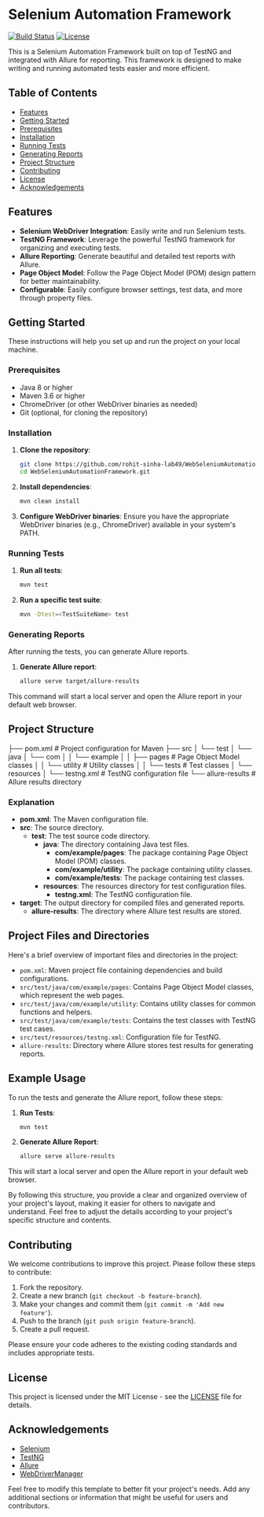 # Selenium Automation Framework

[![Build Status](https://img.shields.io/travis/rohit-sinha-lab49/WebSeleniumAutomationFramework.svg?style=flat-square)](https://travis-ci.org/rohit-sinha-lab49/WebSeleniumAutomationFramework)
[![License](https://img.shields.io/badge/license-MIT-blue.svg)](LICENSE)

This is a Selenium Automation Framework built on top of TestNG and integrated with Allure for reporting. This framework is designed to make writing and running automated tests easier and more efficient.

## Table of Contents

- [Features](#features)
- [Getting Started](#getting-started)
- [Prerequisites](#prerequisites)
- [Installation](#installation)
- [Running Tests](#running-tests)
- [Generating Reports](#generating-reports)
- [Project Structure](#project-structure)
- [Contributing](#contributing)
- [License](#license)
- [Acknowledgements](#acknowledgements)

## Features

- **Selenium WebDriver Integration**: Easily write and run Selenium tests.
- **TestNG Framework**: Leverage the powerful TestNG framework for organizing and executing tests.
- **Allure Reporting**: Generate beautiful and detailed test reports with Allure.
- **Page Object Model**: Follow the Page Object Model (POM) design pattern for better maintainability.
- **Configurable**: Easily configure browser settings, test data, and more through property files.

## Getting Started

These instructions will help you set up and run the project on your local machine.

### Prerequisites

- Java 8 or higher
- Maven 3.6 or higher
- ChromeDriver (or other WebDriver binaries as needed)
- Git (optional, for cloning the repository)

### Installation

1. **Clone the repository**:
    ```sh
    git clone https://github.com/rohit-sinha-lab49/WebSeleniumAutomationFramework.git
    cd WebSeleniumAutomationFramework.git
    ```

2. **Install dependencies**:
    ```sh
    mvn clean install
    ```

3. **Configure WebDriver binaries**:
    Ensure you have the appropriate WebDriver binaries (e.g., ChromeDriver) available in your system's PATH.

### Running Tests

1. **Run all tests**:
    ```sh
    mvn test
    ```

2. **Run a specific test suite**:
    ```sh
    mvn -Dtest=<TestSuiteName> test
    ```

### Generating Reports

After running the tests, you can generate Allure reports.

1. **Generate Allure report**:
    ```sh
    allure serve target/allure-results
    ```

This command will start a local server and open the Allure report in your default web browser.

## Project Structure
├── pom.xml # Project configuration for Maven
├── src
│ └── test
│ └── java
│ └── com
│ │ └── example
│ │ ├── pages # Page Object Model classes
│ │ └── utility # Utility classes
│ │ └── tests # Test classes
│ └── resources
│ └── testng.xml # TestNG configuration file
└── allure-results # Allure results directory


### Explanation

- **pom.xml**: The Maven configuration file.
- **src**: The source directory.
  - **test**: The test source code directory.
    - **java**: The directory containing Java test files.
      - **com/example/pages**: The package containing Page Object Model (POM) classes.
      - **com/example/utility**: The package containing utility classes.
      - **com/example/tests**: The package containing test classes.
    - **resources**: The resources directory for test configuration files.
      - **testng.xml**: The TestNG configuration file.
- **target**: The output directory for compiled files and generated reports.
  - **allure-results**: The directory where Allure test results are stored.

## Project Files and Directories

Here's a brief overview of important files and directories in the project:

- `pom.xml`: Maven project file containing dependencies and build configurations.
- `src/test/java/com/example/pages`: Contains Page Object Model classes, which represent the web pages.
- `src/test/java/com/example/utility`: Contains utility classes for common functions and helpers.
- `src/test/java/com/example/tests`: Contains the test classes with TestNG test cases.
- `src/test/resources/testng.xml`: Configuration file for TestNG.
- `allure-results`: Directory where Allure stores test results for generating reports.

## Example Usage

To run the tests and generate the Allure report, follow these steps:

1. **Run Tests**:
    ```sh
    mvn test
    ```

2. **Generate Allure Report**:
    ```sh
    allure serve allure-results
    ```

This will start a local server and open the Allure report in your default web browser.

By following this structure, you provide a clear and organized overview of your project's layout, making it easier for others to navigate and understand. Feel free to adjust the details according to your project's specific structure and contents.



## Contributing

We welcome contributions to improve this project. Please follow these steps to contribute:

1. Fork the repository.
2. Create a new branch (`git checkout -b feature-branch`).
3. Make your changes and commit them (`git commit -m 'Add new feature'`).
4. Push to the branch (`git push origin feature-branch`).
5. Create a pull request.

Please ensure your code adheres to the existing coding standards and includes appropriate tests.

## License

This project is licensed under the MIT License - see the [LICENSE](LICENSE) file for details.

## Acknowledgements

- [Selenium](https://www.selenium.dev/)
- [TestNG](https://testng.org/)
- [Allure](http://allure.qatools.ru/)
- [WebDriverManager](https://github.com/bonigarcia/webdrivermanager)

Feel free to modify this template to better fit your project's needs. Add any additional sections or information that might be useful for users and contributors.


